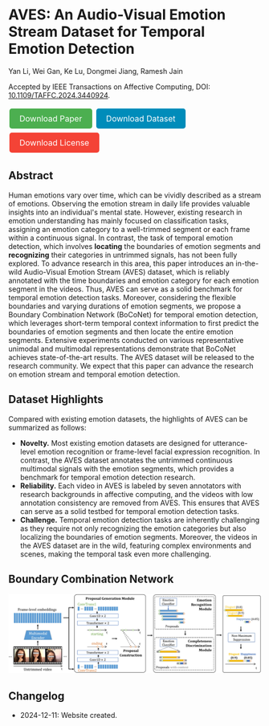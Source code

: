 # AVES: An Audio-Visual Emotion Stream Dataset for Temporal Emotion Detection

Yan Li, Wei Gan, Ke Lu, Dongmei Jiang, Ramesh Jain

Accepted by IEEE Transactions on Affective Computing, DOI: [10.1109/TAFFC.2024.3440924](https://doi.org/10.1109/TAFFC.2024.3440924).

<div class="button-container" style="margin-bottom: 20px;">
    <a href="" class="button" style="background-color: #4CAF50; color: white; padding: 10px 20px; text-align: center; text-decoration: none; display: inline-block; font-size: 16px; margin: 4px 2px; cursor: pointer; border-radius: 5px;">Download Paper</a>
    <a href="" class="button" style="background-color: #008CBA; color: white; padding: 10px 20px; text-align: center; text-decoration: none; display: inline-block; font-size: 16px; margin: 4px 2px; cursor: pointer; border-radius: 5px;">Download Dataset</a>
    <a href="" class="button" style="background-color: #f44336; color: white; padding: 10px 20px; text-align: center; text-decoration: none; display: inline-block; font-size: 16px; margin: 4px 2px; cursor: pointer; border-radius: 5px;">Download License</a>
</div>

## Abstract

Human emotions vary over time, which can be vividly described as a stream of emotions. Observing the emotion stream in daily life provides valuable insights into an individual's mental state. However, existing research in emotion understanding has mainly focused on classification tasks, assigning an emotion category to a well-trimmed segment or each frame within a continuous signal. In contrast, the task of temporal emotion detection, which involves **locating** the boundaries of emotion segments and **recognizing** their categories in untrimmed signals, has not been fully explored. To advance research in this area, this paper introduces an in-the-wild Audio-Visual Emotion Stream (AVES) dataset, which is reliably annotated with the time boundaries and emotion category for each emotion segment in the videos. Thus, AVES can serve as a solid benchmark for temporal emotion detection tasks. Moreover, considering the flexible boundaries and varying durations of emotion segments, we propose a Boundary Combination Network (BoCoNet) for temporal emotion detection, which leverages short-term temporal context information to first predict the boundaries of emotion segments and then locate the entire emotion segments. Extensive experiments conducted on various representative unimodal and multimodal representations demonstrate that BoCoNet achieves state-of-the-art results. The AVES dataset will be released to the research community. We expect that this paper can advance the research on emotion stream and temporal emotion detection.

## Dataset Highlights

Compared with existing emotion datasets, the highlights of AVES can be summarized as follows:

*   **Novelty.** Most existing emotion datasets are designed for utterance-level emotion recognition or frame-level facial expression recognition. In contrast, the AVES dataset annotates the untrimmed continuous multimodal signals with the emotion segments, which provides a benchmark for temporal emotion detection research.
*   **Reliability.** Each video in AVES is labeled by seven annotators with research backgrounds in affective computing, and the videos with low annotation consistency are removed from AVES. This ensures that AVES can serve as a solid testbed for temporal emotion detection tasks.
*   **Challenge.** Temporal emotion detection tasks are inherently challenging as they require not only recognizing the emotion categories but also localizing the boundaries of emotion segments. Moreover, the videos in the AVES dataset are in the wild, featuring complex environments and scenes, making the temporal task even more challenging.

## Boundary Combination Network
![Boundary Combination Network](BoCoNet.png)

## Changelog

* 2024-12-11: Website created.

